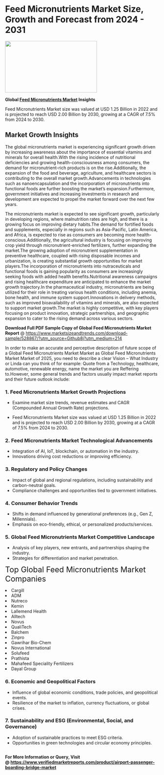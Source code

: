 <H1>Feed Micronutrients Market Size, Growth and Forecast from 2024 - 2031</H1><img class="aligncenter size-medium wp-image-584254" src="https://thirdeyenews.in/wp-content/uploads/2024/09/Global-Market-Research-300x168.jpeg" alt="" width="300" height="168" /><p><strong>Global&nbsp;<a href="https://www.marketsizeandtrends.com/download-sample/528867/?utm_source=Github8j?utm_medium=214">Feed Micronutrients Market</a> Insights</strong></p><p>Feed Micronutrients Market size was valued at USD 1.25 Billion in 2022 and is projected to reach USD 2.00 Billion by 2030, growing at a CAGR of 7.5% from 2024 to 2030.</p><p><h2>Market Growth Insights</h2> <p>The global micronutrients market is experiencing significant growth driven by increasing awareness about the importance of essential vitamins and minerals for overall health.With the rising incidence of nutritional deficiencies and growing health-consciousness among consumers, the demand for micronutrient-rich products is on the rise.Additionally, the expansion of the food and beverage, agriculture, and healthcare sectors is contributing to the overall market growth.Advancements in technologies such as nanoencapsulation and the incorporation of micronutrients into functional foods are further boosting the market’s expansion.Furthermore, government initiatives and increasing investments in research and development are expected to propel the market forward over the next few years.</p> <p>The micronutrients market is expected to see significant growth, particularly in developing regions, where malnutrition rates are high, and there is a growing focus on improving dietary habits.The demand for fortified foods and supplements, especially in regions such as Asia-Pacific, Latin America, and Africa, is expected to rise as consumers are becoming more health-conscious.Additionally, the agricultural industry is focusing on improving crop yield through micronutrient-enriched fertilizers, further expanding the market.The growing adoption of micronutrient supplementation in preventive healthcare, coupled with rising disposable incomes and urbanization, is creating substantial growth opportunities for market players.The incorporation of micronutrients into nutraceuticals and functional foods is gaining popularity as consumers are increasingly seeking foods with added health benefits.Nutritional awareness campaigns and rising healthcare expenditure are anticipated to enhance the market growth trajectory.In the pharmaceutical industry, micronutrients are being utilized for their role in treating various health conditions, including anemia, bone health, and immune system support.Innovations in delivery methods, such as improved bioavailability of vitamins and minerals, are also expected to support market growth.The market is highly competitive, with key players focusing on product innovation, strategic partnerships, and geographic expansion to cater to the rising demand across various sectors.</p> <p><span class=""><strong>Download Full PDF Sample Copy of Global Feed Micronutrients Market Report</strong> @ <a href="https://www.marketsizeandtrends.com/download-sample/528867/?utm_source=Github8j?utm_medium=214" target="_blank">https://www.marketsizeandtrends.com/download-sample/528867/?utm_source=Github8j?utm_medium=214</a></span></p><p>In order to make an accurate and perceptive description of future scope of a Global&nbsp;Feed Micronutrients Market Market as Global&nbsp;Feed Micronutrients Market Market of 2025, you need to describe a clear Vision &ndash; What Industry or Linda can you think of for example: Quote from a Technology, healthcare, automotive, renewable energy, name the market you are Reffering to.However, some general trends and factors usually impact market reports and their future outlook include:</p><h3>1.&nbsp;<strong>Feed Micronutrients Market Growth Projections</strong></h3><ul><li>Examine market size trends, revenue estimates and CAGR (Compounded Annual Growth Rate) projections.</li><li><p>Feed Micronutrients Market size was valued at USD 1.25 Billion in 2022 and is projected to reach USD 2.00 Billion by 2030, growing at a CAGR of 7.5% from 2024 to 2030.</p></li></ul><h3>2.&nbsp;<strong>Feed Micronutrients Market Technological Advancements</strong></h3><ul><li>Integration of AI, IoT, blockchain, or automation in the industry.</li><li>Innovations driving cost reductions or improving efficiency.</li></ul><h3>3.&nbsp;<strong>Regulatory and Policy Changes</strong></h3><ul><li>Impact of global and regional regulations, including sustainability and carbon-neutral goals.</li><li>Compliance challenges and opportunities tied to government initiatives.</li></ul><h3>4.&nbsp;<strong>Consumer Behavior Trends</strong></h3><ul><li>Shifts in demand influenced by generational preferences (e.g., Gen Z, Millennials).</li><li>Emphasis on eco-friendly, ethical, or personalized products/services.</li></ul><h3>5.&nbsp;<strong>Global Feed Micronutrients Market Competitive Landscape</strong></h3><ul><li>Analysis of key players, new entrants, and partnerships shaping the industry.</li><li>Strategies for differentiation and market penetration.</li></ul><p data-pm-slice="1 1 []"><span style="color: inherit; font-family: inherit; font-size: 25px;">Top Global Feed Micronutrients Market Companies</span></p><div class="" data-test-id=""><p><li>Cargill</li><li> ADM</li><li> Nutreco</li><li> Kemin</li><li> Lallemend Health</li><li> Alltech</li><li> Novus</li><li> QualiTech</li><li> Balchem</li><li> Zinpro</li><li> Gawrihar Bio-Chem</li><li> Novus International</li><li> Solufeed</li><li> Prathista</li><li> Mahafeed Speciality Fertilizers</li><li> Dayal Group</li></p></div><h3>6.&nbsp;<strong>Economic and Geopolitical Factors</strong></h3><ul><li>Influence of global economic conditions, trade policies, and geopolitical events.</li><li>Resilience of the market to inflation, currency fluctuations, or global crises.</li></ul><h3>7.&nbsp;<strong>Sustainability and ESG (Environmental, Social, and Governance)</strong></h3><ul><li>Adoption of sustainable practices to meet ESG criteria.</li><li>Opportunities in green technologies and circular economy principles.</li></ul><h2><strong style="font-size: 14px;">For More Information or Query, Visit @&nbsp;</strong><a style="background-color: #ffffff; font-size: 14px;" href="https://www.marketsizeandtrends.com/report/feed-micronutrients-market/" target="_blank">https://www.verifiedmarketreports.com/product/airport-passenger-boarding-bridge-market</a></h2>